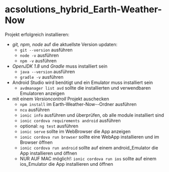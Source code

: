 # acsolutions_hybrid_Earth-Weather-Now

Projekt erfolgreich installieren:
- *git, npm, node* auf die aktuellste Version updaten:
    - `git --version` ausführen
    - `node -v` ausführen
    - `npm -v` ausführen
- *OpenJDK 1.8* und *Gradle* muss installiert sein
    - `java --version` ausführen
    - `gradle -v` ausführen
- Android Studio wird benötigt und ein Emulator muss installiert sein
    - `avdmanager list avd` sollte die installierten und verwendbaren Emulatoren anzeigen
- mit einem *Versioncontroll* Projekt auschecken
    - `npm install` im Earth-Weather-Now--Ordner ausführen
    - `ncu` ausführen
    - `ionic info` ausführen und überprüfen, ob alle module installiert sind
    - `ionic cordova requirements android` ausführen
    - optional: `ng test` ausführen
    - `ionic serve` sollte im WebBrowser die App anzeigen
    - `ionic cordova run browser` sollte eine WebApp installieren und im Browser öffnen
    - `ionic cordova run android` sollte auf einem android_Emulator die App installieren und öffnen
    - NUR AUF MAC möglich!: `ionic cordova run ios` sollte auf einem ios_Emulator die App installieren und öffnen